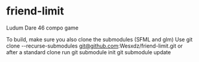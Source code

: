 # friend-limit
Ludum Dare 46 compo game

To build, make sure you also clone the submodules (SFML and glm)
Use
git clone --recurse-submodules git@github.com:Wesxdz/friend-limit.git
or after a standard clone run
git submodule init 
git submodule update
